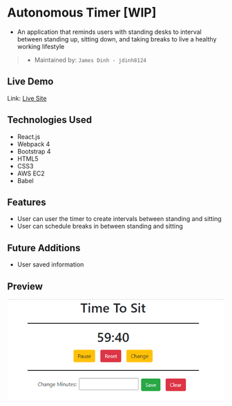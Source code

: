 # Autonomous Timer [WIP]
- An application that reminds users with standing desks to interval between standing up, sitting down, and taking breaks to live a healthy working lifestyle

> - Maintained by: `James Dinh - jdinh8124`



## Live Demo
Link: [Live Site](https://autonomous-timer-app.jamestdinh.com/)

## Technologies Used
- React.js
- Webpack 4
- Bootstrap 4
- HTML5
- CSS3
- AWS EC2
- Babel

## Features
- User can user the timer to create intervals between standing and sitting
- User can schedule breaks in between standing and sitting


## Future Additions
- User saved information

## Preview
![Screenshot of App](server/public/images/appSS.PNG)
